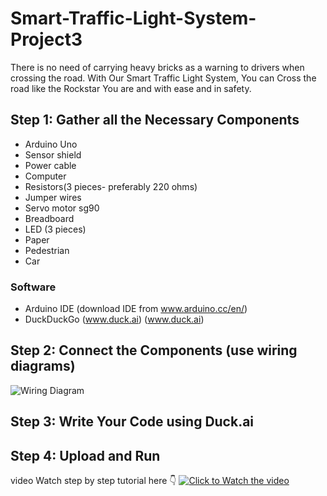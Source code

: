 # Smart-Traffic-Light-System-Project3
There is no need of carrying heavy bricks as a warning to drivers when crossing the road. With Our Smart Traffic Light System, You can Cross the road like the Rockstar You are and with ease and in safety. 

## Step 1: Gather all the Necessary Components
* Arduino Uno
* Sensor shield
* Power cable
* Computer
* Resistors(3 pieces- preferably 220 ohms)
* Jumper wires
* Servo motor sg90
* Breadboard
* LED (3 pieces)
* Paper
* Pedestrian
* Car

### Software
* Arduino IDE (download IDE from www.arduino.cc/en/) 
* DuckDuckGo (www.duck.ai) (www.duck.ai)

## Step 2: Connect the Components (use wiring diagrams)
![Wiring Diagram](arduino-ultrasonic-sensor-led-scemantics.jpg)

## Step 3: Write Your Code using Duck.ai

## Step 4: Upload and Run 
video
Watch step by step tutorial here :point_down: [![Click to Watch the video](naw_digital-youtube.png)](https://youtu.be/Kb91wtKb6SM)



